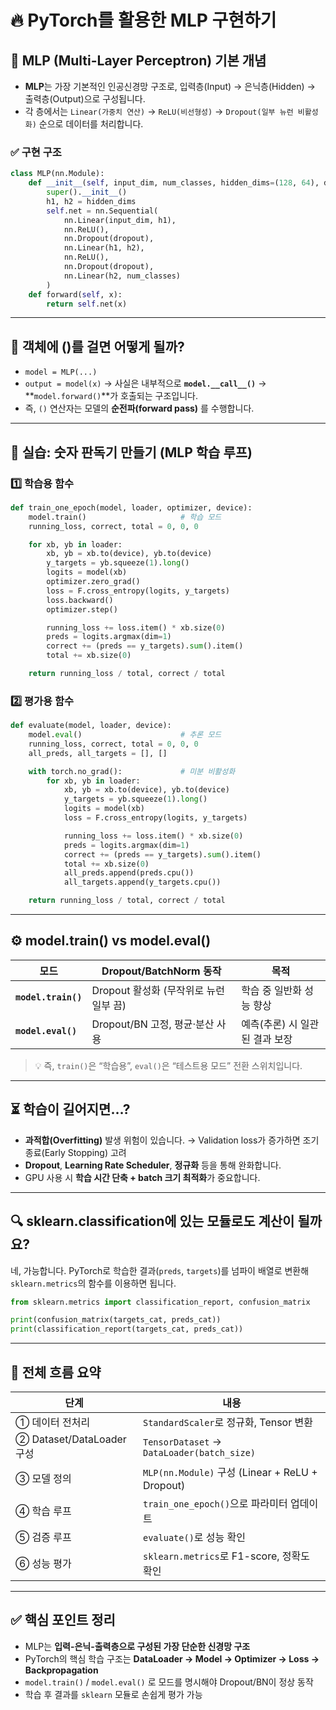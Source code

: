 
# 🔥 PyTorch를 활용한 MLP 구현하기

## 📘 MLP (Multi-Layer Perceptron) 기본 개념

* **MLP**는 가장 기본적인 인공신경망 구조로,
  입력층(Input) → 은닉층(Hidden) → 출력층(Output)으로 구성됩니다.
* 각 층에서는 `Linear(가중치 연산)` → `ReLU(비선형성)` → `Dropout(일부 뉴런 비활성화)` 순으로 데이터를 처리합니다.

### ✅ 구현 구조

```python
class MLP(nn.Module):
    def __init__(self, input_dim, num_classes, hidden_dims=(128, 64), dropout=0.2):
        super().__init__()
        h1, h2 = hidden_dims
        self.net = nn.Sequential(
            nn.Linear(input_dim, h1),
            nn.ReLU(),
            nn.Dropout(dropout),
            nn.Linear(h1, h2),
            nn.ReLU(),
            nn.Dropout(dropout),
            nn.Linear(h2, num_classes)
        )
    def forward(self, x):
        return self.net(x)
```

---

## 🧠 객체에 ()를 걸면 어떻게 될까?

* `model = MLP(...)`
* `output = model(x)`
  → 사실은 내부적으로 **`model.__call__()`** → **`model.forward()`**가 호출되는 구조입니다.
* 즉, `()` 연산자는 모델의 **순전파(forward pass)** 를 수행합니다.

---

## 🧩 실습: 숫자 판독기 만들기 (MLP 학습 루프)

### 1️⃣ 학습용 함수

```python
def train_one_epoch(model, loader, optimizer, device):
    model.train()                     # 학습 모드
    running_loss, correct, total = 0, 0, 0

    for xb, yb in loader:
        xb, yb = xb.to(device), yb.to(device)
        y_targets = yb.squeeze(1).long()
        logits = model(xb)
        optimizer.zero_grad()
        loss = F.cross_entropy(logits, y_targets)
        loss.backward()
        optimizer.step()

        running_loss += loss.item() * xb.size(0)
        preds = logits.argmax(dim=1)
        correct += (preds == y_targets).sum().item()
        total += xb.size(0)

    return running_loss / total, correct / total
```

### 2️⃣ 평가용 함수

```python
def evaluate(model, loader, device):
    model.eval()                      # 추론 모드
    running_loss, correct, total = 0, 0, 0
    all_preds, all_targets = [], []

    with torch.no_grad():             # 미분 비활성화
        for xb, yb in loader:
            xb, yb = xb.to(device), yb.to(device)
            y_targets = yb.squeeze(1).long()
            logits = model(xb)
            loss = F.cross_entropy(logits, y_targets)

            running_loss += loss.item() * xb.size(0)
            preds = logits.argmax(dim=1)
            correct += (preds == y_targets).sum().item()
            total += xb.size(0)
            all_preds.append(preds.cpu())
            all_targets.append(y_targets.cpu())

    return running_loss / total, correct / total
```

---

## ⚙️ model.train() vs model.eval()

| 모드                  | Dropout/BatchNorm 동작       | 목적                 |
| ------------------- | -------------------------- | ------------------ |
| **`model.train()`** | Dropout 활성화 (무작위로 뉴런 일부 끔) | 학습 중 일반화 성능 향상     |
| **`model.eval()`**  | Dropout/BN 고정, 평균·분산 사용    | 예측(추론) 시 일관된 결과 보장 |

> 💡 즉, `train()`은 “학습용”, `eval()`은 “테스트용 모드” 전환 스위치입니다.

---

## ⏳ 학습이 길어지면…?

* **과적합(Overfitting)** 발생 위험이 있습니다.
  → Validation loss가 증가하면 조기 종료(Early Stopping) 고려
* **Dropout**, **Learning Rate Scheduler**, **정규화** 등을 통해 완화합니다.
* GPU 사용 시 **학습 시간 단축 + batch 크기 최적화**가 중요합니다.

---

## 🔍 sklearn.classification에 있는 모듈로도 계산이 될까요?

네, 가능합니다.
PyTorch로 학습한 결과(`preds`, `targets`)를 넘파이 배열로 변환해
`sklearn.metrics`의 함수를 이용하면 됩니다.

```python
from sklearn.metrics import classification_report, confusion_matrix

print(confusion_matrix(targets_cat, preds_cat))
print(classification_report(targets_cat, preds_cat))
```

---

## 💬 전체 흐름 요약

| 단계                      | 내용                                            |
| ----------------------- | --------------------------------------------- |
| ① 데이터 전처리               | `StandardScaler`로 정규화, Tensor 변환              |
| ② Dataset/DataLoader 구성 | `TensorDataset` → `DataLoader(batch_size)`    |
| ③ 모델 정의                 | `MLP(nn.Module)` 구성 (Linear + ReLU + Dropout) |
| ④ 학습 루프                 | `train_one_epoch()`으로 파라미터 업데이트               |
| ⑤ 검증 루프                 | `evaluate()`로 성능 확인                           |
| ⑥ 성능 평가                 | `sklearn.metrics`로 F1-score, 정확도 확인           |

---

## ✅ 핵심 포인트 정리

* MLP는 **입력-은닉-출력층으로 구성된 가장 단순한 신경망 구조**
* PyTorch의 핵심 학습 구조는
  **DataLoader → Model → Optimizer → Loss → Backpropagation**
* `model.train()` / `model.eval()` 로 모드를 명시해야 Dropout/BN이 정상 동작
* 학습 후 결과를 `sklearn` 모듈로 손쉽게 평가 가능



